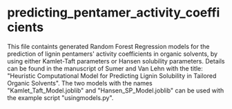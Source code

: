 # predicting_pentamer_activity_coefficients
This file containts generated Random Forest Regression models for the prediction of lignin pentamers' activity coefficients in organic solvents, by using either Kamlet-Taft parameters or Hansen solubility parameters. Details can be found in the manuscript of Sumer and Van Lehn with the title: "Heuristic Computational Model for Predicting Lignin Solubility in Tailored Organic Solvents".
The two models with the names "Kamlet_Taft_Model.joblib" and "Hansen_SP_Model.joblib" can be used with the example script "usingmodels.py".
